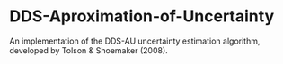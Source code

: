 # DDS-Aproximation-of-Uncertainty
An implementation of the DDS-AU uncertainty estimation algorithm, developed by Tolson &amp; Shoemaker (2008).
